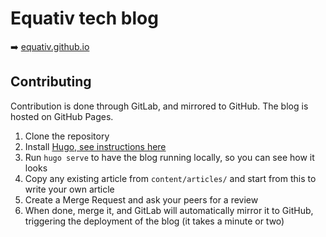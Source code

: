 # Equativ tech blog

:arrow_right: [equativ.github.io](https://equativ.github.io/)

## Contributing

Contribution is done through GitLab, and mirrored to GitHub. The blog is hosted on GitHub Pages.

1. Clone the repository
2. Install [Hugo, see instructions here](https://gohugo.io/installation/)
3. Run `hugo serve` to have the blog running locally, so you can see how it looks
4. Copy any existing article from `content/articles/` and start from this to write your own article
5. Create a Merge Request and ask your peers for a review
6. When done, merge it, and GitLab will automatically mirror it to GitHub, triggering the deployment of the blog (it takes a minute or two)